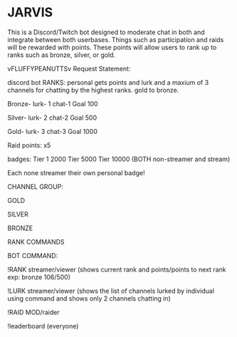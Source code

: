 # JARVIS

This is a Discord/Twitch bot designed to moderate chat in both and integrate between both userbases.
Things such as participation and raids will be rewarded with points.
These points will allow users to rank up to ranks such as bronze, silver, or gold.

vFLUFFYPEANUTTSv Request Statement:

discord bot
RANKS: personal gets points and lurk and a maxium of 3 channels for chatting by the highest ranks. gold to bronze.

Bronze- lurk- 1 chat-1  Goal 100 

Silver- lurk- 2 chat-2  Goal 500

Gold- lurk- 3 chat-3 Goal 1000

Raid points: x5 

badges: Tier 1 2000 Tier 5000 Tier 10000 (BOTH non-streamer and stream)

Each none streamer their own personal badge! 


CHANNEL GROUP:

GOLD 

SILVER 

BRONZE 

RANK COMMANDS

BOT COMMAND:

!RANK streamer/viewer (shows current rank and points/points to next rank exp: bronze 106/500)

!LURK streamer/viewer (shows the list of channels lurked by individual using command and shows only 2 channels chatting in) 

!RAID MOD/raider

!leaderboard (everyone)
